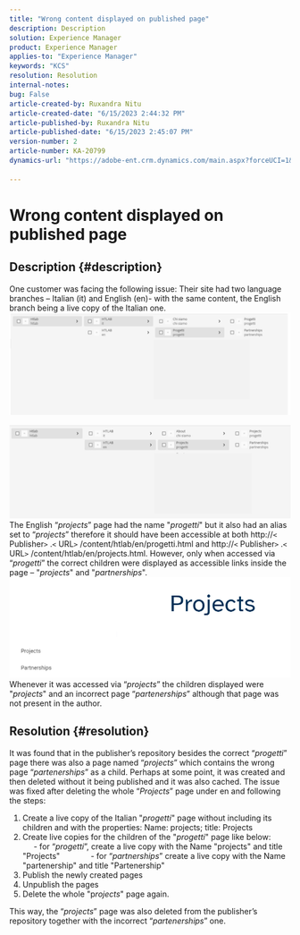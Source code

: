 ```yaml
---
title: "Wrong content displayed on published page"
description: Description
solution: Experience Manager
product: Experience Manager
applies-to: "Experience Manager"
keywords: "KCS"
resolution: Resolution
internal-notes: 
bug: False
article-created-by: Ruxandra Nitu
article-created-date: "6/15/2023 2:44:32 PM"
article-published-by: Ruxandra Nitu
article-published-date: "6/15/2023 2:45:07 PM"
version-number: 2
article-number: KA-20799
dynamics-url: "https://adobe-ent.crm.dynamics.com/main.aspx?forceUCI=1&pagetype=entityrecord&etn=knowledgearticle&id=7a1eb21e-8b0b-ee11-8f6e-6045bd0067ea"

---
```

# Wrong content displayed on published page

## Description {#description}


One customer was facing the following issue:
 Their site had two language branches – Italian (it) and English (en)- with the same content, the English branch being a live copy of the Italian one.
 ![](assets/___7b1eb21e-8b0b-ee11-8f6e-6045bd0067ea___.png)

 ![](assets/___801eb21e-8b0b-ee11-8f6e-6045bd0067ea___.png)
 The English “*projects*” page had the name "*progetti*" but it also had an alias set to “*projects*” therefore it should have been accessible at both http://`<` Publisher`>` .`<` URL`>` /content/htlab/en/progetti.html and http://`<` Publisher`>` .`<` URL`>` /content/htlab/en/projects.html.
 However, only when accessed via “*progetti*” the correct children were displayed as accessible links inside the page – "*projects*" and "*partnerships*".
 ![](assets/___821eb21e-8b0b-ee11-8f6e-6045bd0067ea___.png)
 Whenever it was accessed via “*projects*” the children displayed were "*projects*" and an incorrect page “*partenerships*” although that page was not present in the author.


## Resolution {#resolution}


It was found that in the publisher’s repository besides the correct “*progetti*” page there was also a page named “*projects*” which contains the wrong page “*partenerships*” as a child. 
Perhaps at some point, it was created and then deleted without it being published and it was also cached.
The issue was fixed after deleting the whole “*Projects*” page under en and following the steps:

1. Create a live copy of the Italian "*progetti*" page without including its children and with the properties: Name: projects; title: Projects 
2. Create live copies for the children of the "*progetti*" page like below: 
             - for “*progetti*”, create a live copy with the Name "projects" and title "Projects" 
             - for “*partnerships*” create a live copy with the Name "partenership" and title "Partenership"
3. Publish the newly created pages
4. Unpublish the pages
5. Delete the whole "p*rojects*" page again.

This way, the “*projects*” page was also deleted from the publisher’s repository together with the incorrect “*partenerships*” one.
